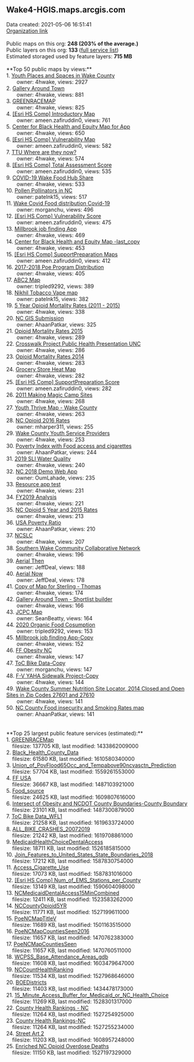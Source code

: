 <h2>Wake4-HGIS.maps.arcgis.com</h2> Data created: 2021-05-06 16:51:41 <br /><a target='new' href='https://Wake4-HGIS.maps.arcgis.com'>Organization link</a><br /><br />Public maps on this org: <b>248 (203% of the average.)</b><br />Public layers on this org: <b>133 </b>(<a target='new' href='https://services.arcgis.com/BzNSKz8LtvMfcPOz/ArcGIS/rest/services'>full service list</a>)<br />Estimated storaged used by feature layers: <b>715 MB</b><br /><br />**Top 50 public maps by views:**<br />  1. <a target='new' href='https://www.arcgis.com/home/item.html?id=c43f087de5a240deba48e57e5b32b6c4'>Youth Places and Spaces in Wake County</a> <br />  &nbsp;&nbsp;&nbsp;&nbsp; &nbsp;&nbsp;owner: 4hwake, views: 2927<br />  2. <a target='new' href='https://www.arcgis.com/home/item.html?id=94c0cf8b30c045f3a20d48a390a80fba'>Gallery Around Town</a> <br />  &nbsp;&nbsp;&nbsp;&nbsp; &nbsp;&nbsp;owner: 4hwake, views: 881<br />  3. <a target='new' href='https://www.arcgis.com/home/item.html?id=8df2ff53f4b04eb398d38372df25ee17'>GREENRACEMAP</a> <br />  &nbsp;&nbsp;&nbsp;&nbsp; &nbsp;&nbsp;owner: 4hwake, views: 825<br />  4. <a target='new' href='https://www.arcgis.com/home/item.html?id=e15ffd42d211404ea1dccd840a6f9b52'>[Esri HS Comp] Introductory Map</a> <br />  &nbsp;&nbsp;&nbsp;&nbsp; &nbsp;&nbsp;owner: ameen.zafiruddin0, views: 761<br />  5. <a target='new' href='https://www.arcgis.com/home/item.html?id=6ad52c86e1594400a1b93000fafb0846'>Center for Black Health and Equity Map for App</a> <br />  &nbsp;&nbsp;&nbsp;&nbsp; &nbsp;&nbsp;owner: 4hwake, views: 650<br />  6. <a target='new' href='https://www.arcgis.com/home/item.html?id=f6267eb55e934e23875f28b7a8c2a268'>[Esri HS Comp] Vulnerability Map</a> <br />  &nbsp;&nbsp;&nbsp;&nbsp; &nbsp;&nbsp;owner: ameen.zafiruddin0, views: 582<br />  7. <a target='new' href='https://www.arcgis.com/home/item.html?id=9469f843d2f1439b8227912f84a5b0b8'>TTU Where are they now?</a> <br />  &nbsp;&nbsp;&nbsp;&nbsp; &nbsp;&nbsp;owner: 4hwake, views: 574<br />  8. <a target='new' href='https://www.arcgis.com/home/item.html?id=c1f29fee82934457adf23f540482a672'>[Esri HS Comp] Total Assessment Score</a> <br />  &nbsp;&nbsp;&nbsp;&nbsp; &nbsp;&nbsp;owner: ameen.zafiruddin0, views: 535<br />  9. <a target='new' href='https://www.arcgis.com/home/item.html?id=1c753dd973d642d391858ddd94c0600f'>COVID-19 Wake Food Hub Share</a> <br />  &nbsp;&nbsp;&nbsp;&nbsp; &nbsp;&nbsp;owner: 4hwake, views: 533<br />  10. <a target='new' href='https://www.arcgis.com/home/item.html?id=4e21e36cc9654e8781b3b163533b08e6'>Pollen Pollinators in NC</a> <br />  &nbsp;&nbsp;&nbsp;&nbsp; &nbsp;&nbsp;owner: patelnk15, views: 517<br />  11. <a target='new' href='https://www.arcgis.com/home/item.html?id=93ff126461c0477ba52e034be57350f2'>Wake Covid Food distribution Covid-19</a> <br />  &nbsp;&nbsp;&nbsp;&nbsp; &nbsp;&nbsp;owner: morganchu, views: 496<br />  12. <a target='new' href='https://www.arcgis.com/home/item.html?id=5f3be835ecd64e99b91b05bed6d93986'>[Esri HS Comp] Vulnerability Score</a> <br />  &nbsp;&nbsp;&nbsp;&nbsp; &nbsp;&nbsp;owner: ameen.zafiruddin0, views: 475<br />  13. <a target='new' href='https://www.arcgis.com/home/item.html?id=c7d370531f8146b58f3fe5c9e2557e47'>Millbrook job finding App</a> <br />  &nbsp;&nbsp;&nbsp;&nbsp; &nbsp;&nbsp;owner: 4hwake, views: 469<br />  14. <a target='new' href='https://www.arcgis.com/home/item.html?id=476c5b173da64e07b1224d7e361fb6c3'>Center for Black Health and Equity Map -last_copy</a> <br />  &nbsp;&nbsp;&nbsp;&nbsp; &nbsp;&nbsp;owner: 4hwake, views: 453<br />  15. <a target='new' href='https://www.arcgis.com/home/item.html?id=16c03e75a01146a1b91b5733e4e33d91'>[Esri HS Comp] SupportPreparation Maps</a> <br />  &nbsp;&nbsp;&nbsp;&nbsp; &nbsp;&nbsp;owner: ameen.zafiruddin0, views: 412<br />  16. <a target='new' href='https://www.arcgis.com/home/item.html?id=2e93f94aa5bd44a2834dd8ae4c322d0a'>2017-2018 Poe Program Distribution</a> <br />  &nbsp;&nbsp;&nbsp;&nbsp; &nbsp;&nbsp;owner: 4hwake, views: 405<br />  17. <a target='new' href='https://www.arcgis.com/home/item.html?id=002e03b5b4bd4968bd9b76e1587cbfd6'>ABC2 Map</a> <br />  &nbsp;&nbsp;&nbsp;&nbsp; &nbsp;&nbsp;owner: tripled9292, views: 389<br />  18. <a target='new' href='https://www.arcgis.com/home/item.html?id=90ab2a3d07aa4172b3f9d375af5bc9bb'>Nikhil Tobacco Vape map</a> <br />  &nbsp;&nbsp;&nbsp;&nbsp; &nbsp;&nbsp;owner: patelnk15, views: 382<br />  19. <a target='new' href='https://www.arcgis.com/home/item.html?id=b490e183b4f7478082af3e42e7977ffb'>5 Year Opioid Mortality Rates (2011 - 2015)</a> <br />  &nbsp;&nbsp;&nbsp;&nbsp; &nbsp;&nbsp;owner: 4hwake, views: 338<br />  20. <a target='new' href='https://www.arcgis.com/home/item.html?id=c3a37ba835ce420abc69622e987e0f89'>NC GIS Submission</a> <br />  &nbsp;&nbsp;&nbsp;&nbsp; &nbsp;&nbsp;owner: AhaanPatkar, views: 325<br />  21. <a target='new' href='https://www.arcgis.com/home/item.html?id=10001b0e967747638bb8ab47368b7ad6'>Opioid Mortality Rates 2015</a> <br />  &nbsp;&nbsp;&nbsp;&nbsp; &nbsp;&nbsp;owner: 4hwake, views: 289<br />  22. <a target='new' href='https://www.arcgis.com/home/item.html?id=fa9f5adaef5d4f719802a06bcaf5ee65'>Crosswalk Project Public Health Presentation UNC</a> <br />  &nbsp;&nbsp;&nbsp;&nbsp; &nbsp;&nbsp;owner: 4hwake, views: 286<br />  23. <a target='new' href='https://www.arcgis.com/home/item.html?id=951dd8c7a6d641b084e2c0b370fb4600'>Opioid Mortality Rates 2014</a> <br />  &nbsp;&nbsp;&nbsp;&nbsp; &nbsp;&nbsp;owner: 4hwake, views: 283<br />  24. <a target='new' href='https://www.arcgis.com/home/item.html?id=1e188565e10f4ceab3a695136c414410'>Grocery Store Heat Map</a> <br />  &nbsp;&nbsp;&nbsp;&nbsp; &nbsp;&nbsp;owner: 4hwake, views: 282<br />  25. <a target='new' href='https://www.arcgis.com/home/item.html?id=69b5a34b30bf46d1a6cb1bf13eb966f5'>[Esri HS Comp] SupportPreparation Score</a> <br />  &nbsp;&nbsp;&nbsp;&nbsp; &nbsp;&nbsp;owner: ameen.zafiruddin0, views: 282<br />  26. <a target='new' href='https://www.arcgis.com/home/item.html?id=82452b2598ac48fc97e035a482fb9cd9'>2011 Making Magic Camp Sites</a> <br />  &nbsp;&nbsp;&nbsp;&nbsp; &nbsp;&nbsp;owner: 4hwake, views: 268<br />  27. <a target='new' href='https://www.arcgis.com/home/item.html?id=7784b91f34ed430aa7d6ec354646b415'>Youth Thrive Map - Wake County</a> <br />  &nbsp;&nbsp;&nbsp;&nbsp; &nbsp;&nbsp;owner: 4hwake, views: 263<br />  28. <a target='new' href='https://www.arcgis.com/home/item.html?id=9c756078f10d42208dfea5d336c1a65a'>NC Opioid 2016 Rates</a> <br />  &nbsp;&nbsp;&nbsp;&nbsp; &nbsp;&nbsp;owner: mharper311, views: 255<br />  29. <a target='new' href='https://www.arcgis.com/home/item.html?id=168f679b68234179a7fc7c66b70a9525'>Wake County Youth Service Providers</a> <br />  &nbsp;&nbsp;&nbsp;&nbsp; &nbsp;&nbsp;owner: 4hwake, views: 253<br />  30. <a target='new' href='https://www.arcgis.com/home/item.html?id=930d21f47c7a4baca3282852fe636026'>Poverty Index with Food access and cigarettes</a> <br />  &nbsp;&nbsp;&nbsp;&nbsp; &nbsp;&nbsp;owner: AhaanPatkar, views: 244<br />  31. <a target='new' href='https://www.arcgis.com/home/item.html?id=7358fdd618e746a296456000b1c498a9'>2019 SLI Water Quality</a> <br />  &nbsp;&nbsp;&nbsp;&nbsp; &nbsp;&nbsp;owner: 4hwake, views: 240<br />  32. <a target='new' href='https://www.arcgis.com/home/item.html?id=3a7afce2780948a09a5069d2de06814f'>NC 2018 Demo Web App</a> <br />  &nbsp;&nbsp;&nbsp;&nbsp; &nbsp;&nbsp;owner: OumLahade, views: 235<br />  33. <a target='new' href='https://www.arcgis.com/home/item.html?id=291e0fd306e342e091af69b1e3601ed0'>Resource app test</a> <br />  &nbsp;&nbsp;&nbsp;&nbsp; &nbsp;&nbsp;owner: 4hwake, views: 231<br />  34. <a target='new' href='https://www.arcgis.com/home/item.html?id=efb7f4bf831b4adb86bd2048f08f9822'>FY2019 Analysis</a> <br />  &nbsp;&nbsp;&nbsp;&nbsp; &nbsp;&nbsp;owner: 4hwake, views: 221<br />  35. <a target='new' href='https://www.arcgis.com/home/item.html?id=ddcddce98cfb4a57a5bf8d1fa2136a60'>NC Opioid 5 Year and 2015 Rates</a> <br />  &nbsp;&nbsp;&nbsp;&nbsp; &nbsp;&nbsp;owner: 4hwake, views: 213<br />  36. <a target='new' href='https://www.arcgis.com/home/item.html?id=3c71a6aedf0d48b2a8e03705134497f1'>USA Poverty Ratio</a> <br />  &nbsp;&nbsp;&nbsp;&nbsp; &nbsp;&nbsp;owner: AhaanPatkar, views: 210<br />  37. <a target='new' href='https://www.arcgis.com/home/item.html?id=cc5f2bbd1cdc4a16b3d20702af3ad7db'>NCSLC</a> <br />  &nbsp;&nbsp;&nbsp;&nbsp; &nbsp;&nbsp;owner: 4hwake, views: 207<br />  38. <a target='new' href='https://www.arcgis.com/home/item.html?id=edb14307671244398d0ac6aeded5e5a2'>Southern Wake Community Collaborative Network</a> <br />  &nbsp;&nbsp;&nbsp;&nbsp; &nbsp;&nbsp;owner: 4hwake, views: 196<br />  39. <a target='new' href='https://www.arcgis.com/home/item.html?id=e62a4c2de8f4466c9a9bab5612124c5a'>Aerial Then</a> <br />  &nbsp;&nbsp;&nbsp;&nbsp; &nbsp;&nbsp;owner: JeffDeal, views: 188<br />  40. <a target='new' href='https://www.arcgis.com/home/item.html?id=1ad4212b1ad9448fbd0c66d7cd4c118b'>Aerial Now</a> <br />  &nbsp;&nbsp;&nbsp;&nbsp; &nbsp;&nbsp;owner: JeffDeal, views: 178<br />  41. <a target='new' href='https://www.arcgis.com/home/item.html?id=c0ffa8448b1d4d858074a31e35006d19'>Copy of Map for Sterling - Thomas</a> <br />  &nbsp;&nbsp;&nbsp;&nbsp; &nbsp;&nbsp;owner: 4hwake, views: 174<br />  42. <a target='new' href='https://www.arcgis.com/home/item.html?id=f67d6d9361c744b48af03a57e53e72fe'>Gallery Around Town - Shortlist builder</a> <br />  &nbsp;&nbsp;&nbsp;&nbsp; &nbsp;&nbsp;owner: 4hwake, views: 166<br />  43. <a target='new' href='https://www.arcgis.com/home/item.html?id=e5c3873c785047d8b4ffc5b6c63833bc'>JCPC Map</a> <br />  &nbsp;&nbsp;&nbsp;&nbsp; &nbsp;&nbsp;owner: SeanBeatty, views: 164<br />  44. <a target='new' href='https://www.arcgis.com/home/item.html?id=4beb34bab1a044f9a97ff85a7736af0a'>2020 Organic Food Cosumption</a> <br />  &nbsp;&nbsp;&nbsp;&nbsp; &nbsp;&nbsp;owner: tripled9292, views: 153<br />  45. <a target='new' href='https://www.arcgis.com/home/item.html?id=d03fd28b8b144037a53b5b9b9a303c71'>Millbrook job finding App-Copy</a> <br />  &nbsp;&nbsp;&nbsp;&nbsp; &nbsp;&nbsp;owner: 4hwake, views: 152<br />  46. <a target='new' href='https://www.arcgis.com/home/item.html?id=04cfeef58bcc452bbd67dbd95edaeb2d'>FF Obesity NC</a> <br />  &nbsp;&nbsp;&nbsp;&nbsp; &nbsp;&nbsp;owner: 4hwake, views: 147<br />  47. <a target='new' href='https://www.arcgis.com/home/item.html?id=a05e8ba58d884d28adfa239b87d7addd'>ToC Bike Data-Copy</a> <br />  &nbsp;&nbsp;&nbsp;&nbsp; &nbsp;&nbsp;owner: morganchu, views: 147<br />  48. <a target='new' href='https://www.arcgis.com/home/item.html?id=a677a328ca904ce9b759e4e7e85fef77'>F-V YAHA Sidewalk Project-Copy</a> <br />  &nbsp;&nbsp;&nbsp;&nbsp; &nbsp;&nbsp;owner: 4hwake, views: 144<br />  49. <a target='new' href='https://www.arcgis.com/home/item.html?id=59e05befe46e433997e0d8e8c24dd1ce'>Wake County Summer Nutrition Site Locator, 2014 Closed and Open Sites in Zip Codes 27601 and 27610</a> <br />  &nbsp;&nbsp;&nbsp;&nbsp; &nbsp;&nbsp;owner: 4hwake, views: 141<br />  50. <a target='new' href='https://www.arcgis.com/home/item.html?id=af4d830d428c4f3d867d715295c4ddc3'>NC County Food insecurity and Smoking Rates map</a> <br />  &nbsp;&nbsp;&nbsp;&nbsp; &nbsp;&nbsp;owner: AhaanPatkar, views: 141<br /><br /><br />**Top 25 largest public feature services (estimated):**<br /> 1. <a target='new' href='https://www.arcgis.com/home/item.html?id=368fc56e8e5d4bfea603c2eaa2b5c983'>GREENRACEMap</a><br /> &nbsp;&nbsp;&nbsp;&nbsp;filesize: 137705 KB, last modified: 1433862009000<br /> 2. <a target='new' href='https://www.arcgis.com/home/item.html?id=83131cd4ed4246258ed54cd165b9460c'>Black_Health_County_Data</a><br /> &nbsp;&nbsp;&nbsp;&nbsp;filesize: 61580 KB, last modified: 1610580340000<br /> 3. <a target='new' href='https://www.arcgis.com/home/item.html?id=032d54f8467f4325a1107c2c807a3323'>Union_of_PovFlood65Occ_and_Tempabove90ncvasctn_Prediction</a><br /> &nbsp;&nbsp;&nbsp;&nbsp;filesize: 57704 KB, last modified: 1559261553000<br /> 4. <a target='new' href='https://www.arcgis.com/home/item.html?id=428340094fd6435095bb03e8d7696cef'>FF USA</a><br /> &nbsp;&nbsp;&nbsp;&nbsp;filesize: 36667 KB, last modified: 1487103921000<br /> 5. <a target='new' href='https://www.arcgis.com/home/item.html?id=c3aee046de2149f88bedb54a69705002'>Food_source</a><br /> &nbsp;&nbsp;&nbsp;&nbsp;filesize: 24625 KB, last modified: 1609807616000<br /> 6. <a target='new' href='https://www.arcgis.com/home/item.html?id=c8ea40474f4743568943e02560d29da3'>Intersect of Obesity and NCDOT County Boundaries-County Boundary</a><br /> &nbsp;&nbsp;&nbsp;&nbsp;filesize: 23101 KB, last modified: 1487300879000<br /> 7. <a target='new' href='https://www.arcgis.com/home/item.html?id=cafd69434d8143cc8268f43feb9650fd'>ToC Bike Data_WFL1</a><br /> &nbsp;&nbsp;&nbsp;&nbsp;filesize: 21258 KB, last modified: 1619633724000<br /> 8. <a target='new' href='https://www.arcgis.com/home/item.html?id=41943d657d1a4d4c88dc5e10fbefc908'>ALL_BIKE_CRASHES_20072019</a><br /> &nbsp;&nbsp;&nbsp;&nbsp;filesize: 21242 KB, last modified: 1619708861000<br /> 9. <a target='new' href='https://www.arcgis.com/home/item.html?id=3a9f98b9a6d84d23adce5de2783e8293'>MedicaidHealthChoiceDentalAccess</a><br /> &nbsp;&nbsp;&nbsp;&nbsp;filesize: 18711 KB, last modified: 1526185815000<br /> 10. <a target='new' href='https://www.arcgis.com/home/item.html?id=8dc07a7f48c848ce93f12f64f7b2b5b5'>Join_Features_to_United_States_State_Boundaries_2018</a><br /> &nbsp;&nbsp;&nbsp;&nbsp;filesize: 17212 KB, last modified: 1587830754000<br /> 11. <a target='new' href='https://www.arcgis.com/home/item.html?id=813ffcfaa16745999d52d9944d77772c'>Access_Cigarette_Use</a><br /> &nbsp;&nbsp;&nbsp;&nbsp;filesize: 17073 KB, last modified: 1587831016000<br /> 12. <a target='new' href='https://www.arcgis.com/home/item.html?id=160bbf266abd49159f17b13d38c984c0'>[Esri HS Comp] Num_of_EMS_Stations_per_County</a><br /> &nbsp;&nbsp;&nbsp;&nbsp;filesize: 13149 KB, last modified: 1590604098000<br /> 13. <a target='new' href='https://www.arcgis.com/home/item.html?id=eeefb0f17bea417d96ca3541c6e91182'>NCMedicaidDentalAccess15MinCombined</a><br /> &nbsp;&nbsp;&nbsp;&nbsp;filesize: 12411 KB, last modified: 1523583262000<br /> 14. <a target='new' href='https://www.arcgis.com/home/item.html?id=a467f474794e448ab2cb3c6fcabef578'>NCCountyOpioid5YR</a><br /> &nbsp;&nbsp;&nbsp;&nbsp;filesize: 11771 KB, last modified: 1527199611000<br /> 15. <a target='new' href='https://www.arcgis.com/home/item.html?id=c5b423301f5c4c0ab3cd31e5e193409c'>PoeNCMapTitleV</a><br /> &nbsp;&nbsp;&nbsp;&nbsp;filesize: 11689 KB, last modified: 1501163515000<br /> 16. <a target='new' href='https://www.arcgis.com/home/item.html?id=f3d5e63990eb425ebb1a7b3eff504a10'>PoeNCMapCountiesSeen2016</a><br /> &nbsp;&nbsp;&nbsp;&nbsp;filesize: 11657 KB, last modified: 1470762383000<br /> 17. <a target='new' href='https://www.arcgis.com/home/item.html?id=3b3f9970108342219481b22298d70911'>PoeNCMapCountiesSeen</a><br /> &nbsp;&nbsp;&nbsp;&nbsp;filesize: 11657 KB, last modified: 1470760511000<br /> 18. <a target='new' href='https://www.arcgis.com/home/item.html?id=7612c3eb9ea14796befa25af70f9818c'>WCPSS_Base_Attendance_Areas_gdb</a><br /> &nbsp;&nbsp;&nbsp;&nbsp;filesize: 11608 KB, last modified: 1603479647000<br /> 19. <a target='new' href='https://www.arcgis.com/home/item.html?id=7fa7cd84eb0c42e687d1f59badc75039'>NCCountHealthRanking</a><br /> &nbsp;&nbsp;&nbsp;&nbsp;filesize: 11534 KB, last modified: 1527968646000<br /> 20. <a target='new' href='https://www.arcgis.com/home/item.html?id=b05bd1e5928342aaaf0f215155343bd1'>BOEDistricts</a><br /> &nbsp;&nbsp;&nbsp;&nbsp;filesize: 11403 KB, last modified: 1434478173000<br /> 21. <a target='new' href='https://www.arcgis.com/home/item.html?id=c86a9db9fe5c4a67a841c8ad8bff1232'>15_Minute_Access_Buffer_for_Medicaid_or_NC_Health_Choice</a><br /> &nbsp;&nbsp;&nbsp;&nbsp;filesize: 11269 KB, last modified: 1528301317000<br /> 22. <a target='new' href='https://www.arcgis.com/home/item.html?id=0ad65397da28422e947727623e51d322'>County Health Rankings - NC</a><br /> &nbsp;&nbsp;&nbsp;&nbsp;filesize: 11264 KB, last modified: 1527254925000<br /> 23. <a target='new' href='https://www.arcgis.com/home/item.html?id=318637e9b3f94b59aa46a3b71b6013b8'>County Health Rankings-NC</a><br /> &nbsp;&nbsp;&nbsp;&nbsp;filesize: 11264 KB, last modified: 1527255234000<br /> 24. <a target='new' href='https://www.arcgis.com/home/item.html?id=f9331a8e6be9401a811dce24967571b4'>Street Art 2</a><br /> &nbsp;&nbsp;&nbsp;&nbsp;filesize: 11203 KB, last modified: 1608957248000<br /> 25. <a target='new' href='https://www.arcgis.com/home/item.html?id=74e11366990940358dee94799719241d'>Enriched NC Opioid Overdose Deaths</a><br /> &nbsp;&nbsp;&nbsp;&nbsp;filesize: 11150 KB, last modified: 1527197329000<br />